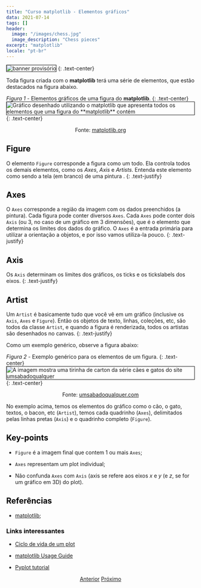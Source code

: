 ```yaml
---
title: "Curso matplotlib - Elementos gráficos"
data: 2021-07-14
tags: []
header:
  image: "/images/chess.jpg"
  image_description: "Chess pieces"
excerpt: "matplotlib"
locale: "pt-br"
---
```


<img style="border: solid 1px black" src="{{ site.url }}{{ site.baseurl }}/images/curso-matplotlib/generico/banner.png" alt="banner provisório " >
{: .text-center}


<br>


Toda figura criada com o **matplotlib** terá uma série de elementos, que estão destacados na figura abaixo.

*Figura 1* - Elementos gráficos de uma figura do **matplotlib**.
{: .text-center}
<img style="border: solid 1px black" src="https://matplotlib.org/stable/_images/anatomy.png" alt="Gráfico desenhado utilizando o matplotlib que apresenta todos os elementos que uma figura do **matplotlib** contém" >
{: .text-center}

<p style="text-align: center;">Fonte: <a href="https://matplotlib.org/stable/tutorials/introductory/usage.html#sphx-glr-tutorials-introductory-usage-py">matplotlib.org</a></p>


<h2><a style="color:black" id="">Figure</a></h2>

O elemento `Figure` corresponde a figura como um todo. Ela controla todos os demais elementos, como os *Axes*, *Axis* e *Artists*. Entenda este elemento como sendo a tela (em branco) de uma pintura .
{: .text-justify}

<h2><a style="color:black" id="">Axes</a></h2>

O `Axes` corresponde a região da imagem com os dados preenchidos (a pintura). Cada figura pode conter diversos `Axes`. Cada `Axes` pode conter dois `Axis` (ou 3, no caso de um gráfico em 3 dimensões), que é o elemento que determina os limites dos dados do gráfico. O `Axes` é a entrada primária para utilizar a orientação a objetos, e por isso vamos utiliza-la pouco.
{: .text-justify}

<h2><a style="color:black" id="">Axis</a></h2>

Os ```Axis``` determinam os limites dos gráficos, os ticks e os tickslabels dos eixos.
{: .text-justify}


<h2><a style="color:black" id="">Artist</a></h2>

Um `Artist` é basicamente tudo que você vê em um gráfico (inclusive os `Axis`, `Axes` e `Figure`). Então os objetos de texto, linhas, coleções, etc, são todos da classe `Artist`, e quando a figura é renderizada, todos os artistas são desenhados no canvas.
{: .text-justify}


Como um exemplo genérico, observe a figura abaixo:

*Figura 2* - Exemplo genérico para os elementos de um figura.
{: .text-center}
<img style="border: solid 1px black" src="https://www.umsabadoqualquer.com/wp-content/uploads/2016/12/129.png" alt="A imagem mostra uma tirinha de carton da série cães e gatos do site umsabadoqualquer" >
{: .text-center}

<p style="text-align: center;">Fonte: <a href="https://www.umsabadoqualquer.com/caes-e-gatos-e-assim-que-eles-descobrem/">umsabadoqualquer.com</a></p>

No exemplo acima, temos os elementos do gráfico como o cão, o gato, textos, o bacon, etc (`Artist`), temos cada quadrinho (`Axes`), delimitados pelas linhas pretas (`Axis`) e o quadrinho completo (`Figure`).


<h2><a style="color:black" id="">Key-points</a></h2>

- `Figure` é a imagem final que contem 1 ou mais `Axes`;

- `Axes` representam um plot individual;

- Não confunda `Axes` com `Axis` (axis se refere aos eixos *x* e *y* (e *z*, se for um gráfico em 3D) do plot).


<h2><a style="color:black" id="">Referências</a></h2>

- [matplotlib](https://matplotlib.org/stable/index.html);


<h3><a style="color:black" id="">Links interessantes</a></h3>

- [Ciclo de vida de um plot](https://matplotlib.org/stable/tutorials/introductory/lifecycle.html#sphx-glr-tutorials-introductory-lifecycle-py)

- [matplotlib Usage Guide](https://matplotlib.org/stable/tutorials/introductory/usage.html#sphx-glr-tutorials-introductory-usage-py)

- [Pyplot tutorial](https://matplotlib.org/stable/tutorials/introductory/pyplot.html#sphx-glr-tutorials-introductory-pyplot-py)


<p style="text-align: center">
  <a href="/Curso-matplotlib-02" class="btn btn--success">Anterior</a>
  <a href="/Curso-matplotlib-04" class="btn btn--success">Próximo</a>
</p>
